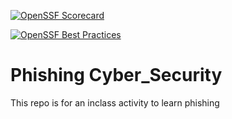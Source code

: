 [![OpenSSF Scorecard](htt‌ps://api.securityscorecards.dev/projects/github.com/ymendiola17/cybersecurity-Phishing/badge)](htt‌ps://securityscorecards.dev/viewer/?uri=github.com/ymendiola17/cybersecurity-Phishing/)

[![OpenSSF Best Practices](https://www.bestpractices.dev/projects/10276/badge)](https://www.bestpractices.dev/projects/10276)


# Phishing Cyber_Security
This repo is for an inclass activity to learn phishing
